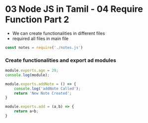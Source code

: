 # 03 Node JS in Tamil - 04 Require Function Part 2

- We can create functionalities in different files
- required all files in main file

```javascript
const notes = require('./notes.js')
```

### Create functionalities and export ad **modules**


```javascript
module.exports.age = 29;
console.log(module);

module.exports.addNote = () => {
    console.log('addNote Called');
    return 'New Note Created';
}

module.exports.add = (a,b) => {
    return a+b;
}

```
